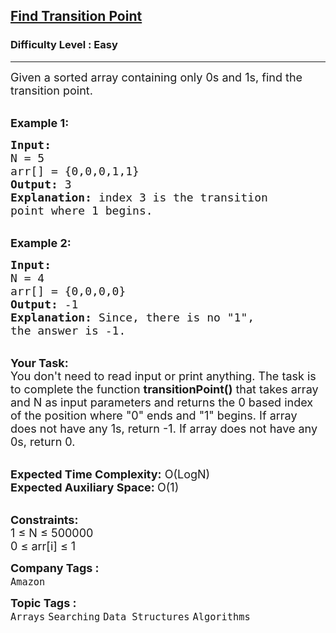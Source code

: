 <h2><a href="https://practice.geeksforgeeks.org/problems/find-transition-point-1587115620/1?page=1&difficulty[]=-1&difficulty[]=0&status[]=unsolved&category[]=Arrays&sortBy=submissions">Find Transition Point</a></h2><h3>Difficulty Level : Easy</h3><hr><div class="problems_problem_content__Xm_eO"><p><span style="font-size:18px">Given a sorted array containing only 0s and 1s, find the transition point.&nbsp;</span></p>

<p><br>
<span style="font-size:18px"><strong>Example 1:</strong></span></p>

<pre><span style="font-size:18px"><strong>Input:</strong>
N = 5
arr[] = {0,0,0,1,1}
<strong>Output:</strong> 3
<strong>Explanation:</strong> index 3 is the transition 
point where 1 begins.</span></pre>

<p><br>
<span style="font-size:18px"><strong>Example 2:</strong></span></p>

<pre><span style="font-size:18px"><strong>Input:</strong>
N = 4
arr[] = {0,0,0,0}
<strong>Output:</strong> -1
<strong>Explanation:</strong> Since, there is no "1",
the answer is -1.</span></pre>

<p><br>
<span style="font-size:18px"><strong>Your Task:</strong><br>
You don't need to read input or print anything. The task is to complete the function <strong>transitionPoint()</strong> that takes array and N as input parameters and returns the 0 based index of the position where "0" ends and "1" begins. If array does not have any 1s, return -1. If array does not have any 0s, return 0.</span></p>

<p><br>
<span style="font-size:18px"><strong>Expected Time Complexity:</strong> O(LogN)<br>
<strong>Expected Auxiliary Space: </strong>O(1)</span></p>

<p><br>
<span style="font-size:18px"><strong>Constraints:</strong><br>
1 ≤ N ≤ 500000<br>
0 ≤ arr[i] ≤ 1</span></p>
</div><p><span style=font-size:18px><strong>Company Tags : </strong><br><code>Amazon</code>&nbsp;<br><p><span style=font-size:18px><strong>Topic Tags : </strong><br><code>Arrays</code>&nbsp;<code>Searching</code>&nbsp;<code>Data Structures</code>&nbsp;<code>Algorithms</code>&nbsp;